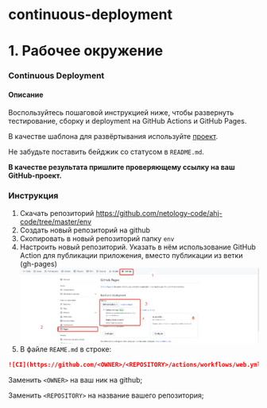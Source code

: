 # continuous-deployment

# 1. Рабочее окружение

### Continuous Deployment

#### Описание

Воспользуйтесь пошаговой инструкцией ниже, чтобы развернуть тестирование, сборку и deployment на GitHub Actions и GitHub Pages.

В качестве шаблона для развёртывания используйте [проект](https://github.com/netology-code/ahj-code/tree/master/env).

Не забудьте поставить бейджик со статусом в `README.md`.

**В качестве результата пришлите проверяющему ссылку на ваш GitHub-проект.**

### Инструкция

1. Скачать репозиторий <https://github.com/netology-code/ahj-code/tree/master/env>
2. Создать новый репозиторий на github
3. Скопировать в новый репозиторий папку `env`
4. Настроить новый репозиторий. Указать в нём использование GitHub Action для публикации приложения, вместо публикации из ветки (gh-pages)
   ![alt text](./github-setup.png)
5. В файле `REAME.md` в строке:

```md
![CI](https://github.com/<OWNER>/<REPOSITORY>/actions/workflows/web.yml/badge.svg)
```

Заменить `<OWNER>` на ваш ник на github;

Заменить `<REPOSITORY>` на название вашего репозитория;
